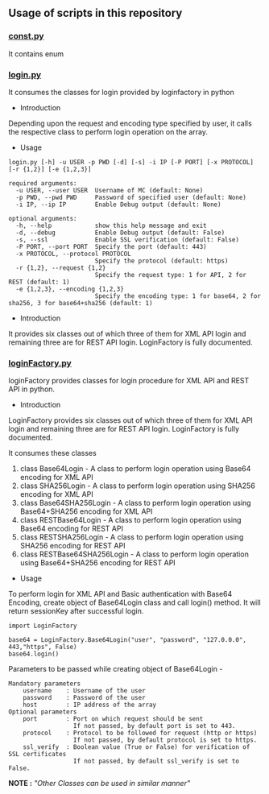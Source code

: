 ## Usage of scripts in this repository

### [const.py](./const.py)
It contains enum

### [login.py](./login.py)
It consumes the classes for login provided by loginfactory in python

* Introduction

Depending upon the request and encoding type specified by user, it calls
the respective class to perform login operation on the array.

* Usage
```
login.py [-h] -u USER -p PWD [-d] [-s] -i IP [-P PORT] [-x PROTOCOL] [-r {1,2}] [-e {1,2,3}]

required arguments:
  -u USER, --user USER  Username of MC (default: None)
  -p PWD, --pwd PWD     Password of specified user (default: None)
  -i IP, --ip IP        Enable Debug output (default: None)

optional arguments:
  -h, --help            show this help message and exit
  -d, --debug           Enable Debug output (default: False)
  -s, --ssl             Enable SSL verification (default: False)
  -P PORT, --port PORT  Specify the port (default: 443)
  -x PROTOCOL, --protocol PROTOCOL
                        Specify the protocol (default: https)
  -r {1,2}, --request {1,2}
                        Specify the request type: 1 for API, 2 for REST (default: 1)
  -e {1,2,3}, --encoding {1,2,3}
                        Specify the encoding type: 1 for base64, 2 for sha256, 3 for base64+sha256 (default: 1)
```


* Introduction

It provides six classes out of which three of them for XML API login
and remaining three are for REST API login. LoginFactory is fully documented.

### [loginFactory.py](./loginFactory.py)
loginFactory provides classes for login procedure for XML API and REST API in python.

* Introduction

LoginFactory provides six classes out of which three of them for XML API login
and remaining three are for REST API login. LoginFactory is fully documented.

It consumes these classes 
1. class Base64Login - A class to perform login operation using Base64 encoding for XML API
2. class SHA256Login - A class to perform login operation using SHA256 encoding for XML API
3. class Base64SHA256Login - A class to perform login operation using Base64+SHA256 encoding for XML API
4. class RESTBase64Login - A class to perform login operation using Base64 encoding for REST API
5. class RESTSHA256Login - A class to perform login operation using SHA256 encoding for REST API
6. class RESTBase64SHA256Login - A class to perform login operation using Base64+SHA256 encoding for REST API

* Usage

To perform login for XML API and Basic authentication with Base64 Encoding,
create object of Base64Login class and call login() method. It will return sessionKey
after successful login.

```python3
import LoginFactory

base64 = LoginFactory.Base64Login("user", "password", "127.0.0.0", 443,"https", False)
base64.login()
```

Parameters to be passed while creating object of Base64Login -
```
Mandatory parameters
	username    : Username of the user
	password    : Password of the user
	host        : IP address of the array
Optional parameters
    port        : Port on which request should be sent
                  If not passed, by default port is set to 443.
	protocol    : Protocol to be followed for request (http or https)
			      If not passed, by default protocol is set to https.
	ssl_verify  : Boolean value (True or False) for verification of SSL certificates
				  If not passed, by default ssl_verify is set to False.
```
<b> NOTE :</b> <i>"Other Classes can be used in similar manner" </i>
